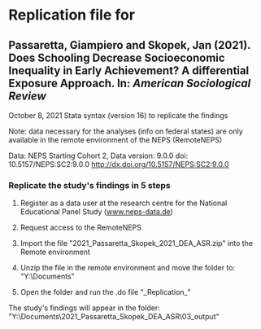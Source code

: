 # Replication file for 
## Passaretta, Giampiero and Skopek, Jan (2021). Does Schooling Decrease Socioeconomic Inequality in Early Achievement? A differential Exposure Approach. In: _American Sociological Review_

October 8, 2021
Stata syntax (version 16) to replicate the findings

Note:  data necessary for the analyses (info on federal states) are only available in the remote environment of the NEPS (RemoteNEPS)

Data: NEPS Starting Cohort 2, Data version: 9.0.0
doi: 10.5157/NEPS:SC2:9.0.0
http://dx.doi.org/10.5157/NEPS:SC2:9.0.0 

### Replicate the study's findings in 5 steps

1. Register as a data user at the research centre for the National Educational Panel Study (www.neps-data.de)
	
2. Request access to the RemoteNEPS

3. Import the file "2021_Passaretta_Skopek_2021_DEA_ASR.zip" into the Remote environment

4. Unzip the file in the remote environment and move the folder to: "Y:\Documents"

5. Open the folder and run the .do file "\_Replication_\"

The study's findings will appear in the folder: "Y:\Documents\2021_Passaretta_Skopek_DEA_ASR\03_output"
